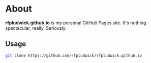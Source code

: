 ---
---

# About

**rfpludwick.github.io** is my personal GitHub Pages site. It's nothing spectacular, really. Seriously.

## Usage

```bash
git clone https://github.com/rfpludwick/rfpludwick.github.io
```
